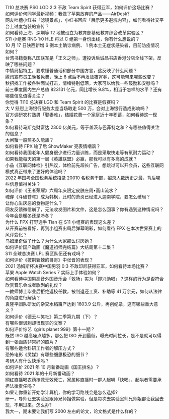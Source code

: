 TI10 总决赛 PSG.LGD 2:3 不敌 Team Spirit 获得亚军，如何评价这场比赛？  
如何评价何同学最新视频：我做了苹果放弃的产品——AirDesk?  
网友吐槽小红书「滤镜景点」，小红书回应「展示更多避坑内容」，如何看待社交平台上过度包装的宣传？  
如何看待上海、深圳等 12 地被设立为教育部基础教育综合改革实验区？  
S11 小组赛 RNG 1:0 HLE 将以 C 组第一身份出线，你有什么想说的？  
10 月 17 日陕西新增 6 例本土确诊病例、 1 例本土无症状感染者，目前防疫情况如何？  
台湾书籍竟称八国联军是「正义之师」，遭投诉后诚品书店香港分店全线下架，反映了哪些问题？  
中情局招特工，要求懂普通话和部分中国方言，这反映了什么问题？  
腾讯宣布员工晚餐免费，晚上 8 点后不再发放夜宵券，这可能带来哪些改变？  
秋招找工作被各种面试打击，情绪特别低落，大家可以给我一些鼓励和安慰吗？  
前三季度国内生产总值 823131 亿元，同比增长 9.8%，相当于怎样的水平？还有哪些信息值得关注？  
你觉得 TI10 总决赛 LGD 和 Team Spirit 的比赛是假赛吗？  
大 V 怒怼上海银行服务太差当场取走 500 万，会对上海银行造成影响吗？  
官方调研农村熟男「娶妻难」，结婚花费一个家庭近十年积蓄，如何看待这一现象？  
如何看待马斯克财富达 2300 亿美元，等于盖茨与巴菲特之和？有哪些值得关注的信息？  
大闸蟹一般蒸多久能熟？  
如何看待 FPX 输了后 ShowMaker 亮表情嘲讽？  
如何看待我国老年人健身很少进行力量训练，而是采取快走等有氧耐力运动？  
如果我能每天的第一局《英雄联盟》必赢，那我可以有多高的成就？  
小品《互联网体检》引热议，体检前先超长广告，想跳过可以开会员，这些互联网模式真正带来了更好的体验吗？  
2022 年国考全国税务系统招录 20010 名税务干部，招录人数历史之最，背后哪些信息值得关注？  
如何评价《王者荣耀》六周年庆限定皮肤庄周•高山流水？  
魂穿《斗破苍穹》成为韩枫，此时的萧炎已经进入迦南学院，要怎么破局？  
让你心生厌恶的食物是什么？  
网友反馈微信崩了，无法收发图片和文件，这是怎么回事？你有遇到这种情况吗？  
今年会是暖冬还是冷冬？  
为什么 FPX 打野选手 Tian 在 S11 小组赛的表现这么差？  
从开赛前被看好，再到小组赛出局后弹幕喝彩，如何看待 FPX 在本次世界赛上的风评变化？  
乌姆里奇做了什么？为什么大家那么讨厌她？  
如何评价国产动画《魔道祖师完结篇》大结局第十二集？  
S11 全球总决赛 LPL 赛区队伍还有戏吗？  
如何评价《披荆斩棘的哥哥》中张晋的表现？  
2021 汤姆斯杯决赛中国男羽 0:3 不敌印尼获得亚军，如何看待本场比赛？  
苹果 Apple Watch Series 7 实际上手体验如何？  
如何看待中国男高音外国音乐会「救场」实为「即兴助唱」？这样的行为是否符合欣赏音乐会或者歌剧的礼仪？  
一教师博士毕业后拒绝返校任教，被判退还工资、补助等 41 万余元，如何从法律的角度进行解读？  
袁隆平团队研发的杂交水稻亩产达到 1603.9 公斤，再创纪录，这有哪些重大意义？  
如何评价《德云斗笑社》第二季第九期（下）？  
有哪些很讽刺却很现实的文案？  
如何评价综艺《girls planet 999》第十一期？  
既然 ISO 越高噪点越多，那么把 ISO 开到最低，曝光时间拉长，是不是就可以得到一张画质非常好的照片？  
有哪些适合科研工作者的解压方式？  
恐怖电影《灵媒》有哪些细思极恐的细节？  
考研人有什么快乐吗？  
如何评价 2021 年 10 月新番动画《国王排名》？  
如何看待 2021 年的十月新番动画？  
网红直播喝农药抢救无效死亡，家属称直播时一群人起哄「快喝」，起哄者需要承担法律责任吗？  
如果让你重新开始学计算机，你的学习路线会是怎么选择?  
研一，导师让去实验室跟师兄师姐做实验，但是每次去实验室师兄师姐都让我回去玩，不用过来。怎么办?  
我大一，期末要让我们写 2000 左右的论文，论文格式是什么样的？  
